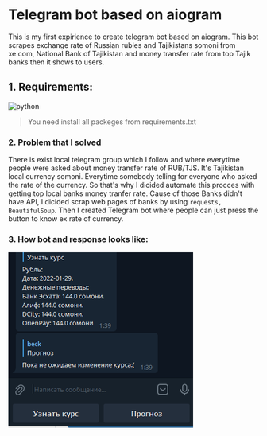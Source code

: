 # **Telegram bot**  based on aiogram
This is my first expirience to create telegram bot based on aiogram.
This bot scrapes exchange rate of Russian rubles and Tajikistans somoni
from xe.com, National Bank of Tajikistan and money transfer rate from 
top Tajik banks then it shows to users.


## 1. Requirements: 

![python](https://img.shields.io/badge/python-3.10.0-red)
 
> You need install all packeges from requirements.txt


### 2. Problem that I solved

There is exist local telegram group which I follow 
and where everytime people were asked about money transfer rate of RUB/TJS. 
It's Tajikistan local currency somoni. Everytime somebody telling for everyone who asked the rate of the currency.
So that's why I dicided automate this procces with getting top local banks money tranfer rate.
Cause of those Banks didn't have API, I dicided scrap web pages of banks 
by using `requests, BeautifulSoup`. Then I created Telegram bot where people can just press the button to know ex rate of currency.


### 3. How bot and response looks like: 
<img src="assets/sm.png" width="372" height="353" />


